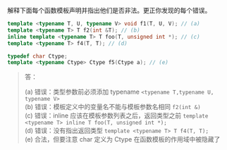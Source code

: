 解释下面每个函数模板声明并指出他们是否非法。更正你发现的每个错误。

```cpp
template <typename T, U, typename V> void f1(T, U, V); // (a)
template <typename T> T f2(int &T); // (b)
inline template <typename T> T foo(T, unsigned int *); // (c)
template <typename T> f4(T, T); // (d)

typedef char Ctype;
template <typename Ctype> Ctype f5(Ctype a); // (e)
```

> 答：
>
> (a) 错误：类型参数前必须添加 typename `<typename T,typename U, typename V>`  
> (b) 错误：模板定义中的变量名不能与模板参数名相同 `f2(int &)`  
> (c) 错误：inline 应该在模板参数列表之后，返回类型之前 `template <typename T> inline T foo(T, unsigned int *);`  
> (d) 错误：没有指出返回类型 `template <typename T> T f4(T, T);`  
> (e) 合法，但要注意 char 定义为 Ctype 在函数模板的作用域中被隐藏了
